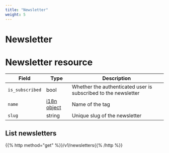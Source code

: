 ```yaml
---
title: "Newsletter"
weight: 5
---
```


# Newsletter

# Newsletter resource

| Field           | Type                 | Description                                                    |
| --------------- | -------------------- | -------------------------------------------------------------- |
| `is_subscribed` | bool                 | Whether the authenticated user is subscribed to the newsletter |
| `name`          | [i18n object](#i18n) | Name of the tag                                                |
| `slug`          | string               | Unique slug of the newsletter                                  |

## List newsletters

{{% http method="get" %}}/v1/newsletters{{% /http %}}
